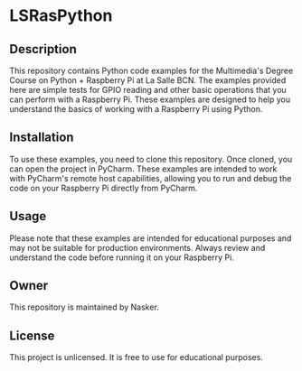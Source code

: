 # LSRasPython

## Description
This repository contains Python code examples for the Multimedia's Degree Course on Python + Raspberry Pi at La Salle BCN. The examples provided here are simple tests for GPIO reading and other basic operations that you can perform with a Raspberry Pi. These examples are designed to help you understand the basics of working with a Raspberry Pi using Python.

## Installation
To use these examples, you need to clone this repository. Once cloned, you can open the project in PyCharm. These examples are intended to work with PyCharm's remote host capabilities, allowing you to run and debug the code on your Raspberry Pi directly from PyCharm.

## Usage
Please note that these examples are intended for educational purposes and may not be suitable for production environments. Always review and understand the code before running it on your Raspberry Pi.

## Owner
This repository is maintained by Nasker.

## License
This project is unlicensed. It is free to use for educational purposes.
